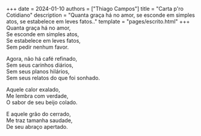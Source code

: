 +++
date = 2024-01-10
authors = ["Thiago Campos"]
title = "Carta p'ro Cotidiano"
description = "Quanta graça há no amor, se esconde em simples atos, se estabelece em leves fatos.."
template = "pages/escrito.html"
+++
Quanta graça há no amor, <br>
Se esconde em simples atos, <br>
Se estabelece em leves fatos, <br>
Sem pedir nenhum favor. <br>

Agora, não há café refinado, <br>
Sem seus carinhos diários, <br>
Sem seus planos hilários, <br>
Sem seus relatos do que foi sonhado. <br>

Aquele calor exalado, <br>
Me lembra com verdade, <br>
O sabor de seu beijo colado. <br>

E aquele grão do cerrado, <br>
Me traz tamanha saudade, <br>
De seu abraço apertado.
